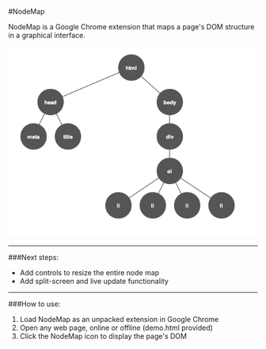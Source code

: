 #NodeMap

NodeMap is a Google Chrome extension that maps a page's DOM
structure in a graphical interface.

![Screenshot](/demo/screenshot.png "NodeMap in action")

------------------------

###Next steps:
* Add controls to resize the entire node map
* Add split-screen and live update functionality

------------------------

###How to use:
1. Load NodeMap as an unpacked extension in Google Chrome
2. Open any web page, online or offline (demo.html provided)
3. Click the NodeMap icon to display the page's DOM
